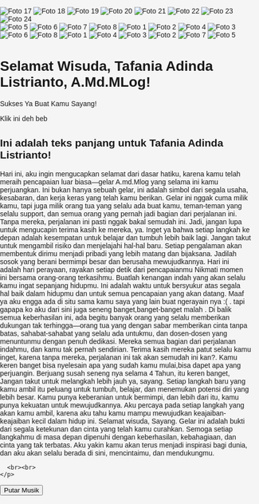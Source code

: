 <!DOCTYPE html>
<html lang="id">
<head>
<meta charset="UTF-8">
<meta name="viewport" content="width=device-width, initial-scale=1.0">
<title>Ucapan Wisuda untuk Tafania</title>
<style>
  /* Styling dasar */
  body, html {
    margin: 0;
    padding: 0;
    overflow: hidden;
    font-family: Arial, sans-serif;
    background-color: #f5f5f5;
  }

  /* Container untuk menampung semua elemen */
  .container {
    position: relative;
    width: 100vw;
    height: 100vh;
    display: flex;
    align-items: center;
    justify-content: center;
    overflow: hidden;
  }

  /* Untuk ucapan selamat dengan latar persegi panjang */
  .congrats-message {
    position: absolute;
    z-index: 10;
    color: #fff;
    text-align: center;
    padding: 20px;
    background-color: rgba(40, 38, 188, 0.6);
    border-radius: 10px;
  }
  
  .congrats-message h1 {
    font-size: 2.5em;
    margin: 0;
  }

  /* Tombol klik ini deh beb */
  .click-me {
    margin-top: 10px;
    font-size: 1.2em;
    color: #ffdd57;
    cursor: pointer;
    text-decoration: underline;
  }

  /* Gaya slider foto */
  .slider {
    position: absolute;
    display: flex;
    width: 200%;
    height: 30%;
    overflow: hidden;
    animation: slide 20s linear infinite;
  }
  
  /* Tiga slider dengan arah gerak berbeda */
  .slider:nth-child(1) { top: 5%; animation-direction: normal; }
  .slider:nth-child(2) { top: 35%; animation-direction: reverse; }
  .slider:nth-child(3) { top: 65%; animation-direction: normal; }

  /* Foto-foto di dalam slider */
  .slider img {
    width: 25vw;
    height: auto;
    object-fit: cover;
    border: 4px solid #fff;  /* Bingkai putih pada setiap gambar */
    box-shadow: 0px 4px 8px rgba(26, 23, 23, 0.3); /* Efek bayangan untuk estetik */
    margin: 0 5px; /* Jarak antar gambar agar ada bingkai sedikit */
  }

  /* Mengatur animasi berulang tanpa sekat */
  @keyframes slide {
    from { transform: translateX(0); }
    to { transform: translateX(-20%); }
  }


/* Teks panjang yang tersembunyi */
.long-text {
  display: none; /* Mulai dengan teks tersembunyi */
  padding: 20px;
  font-size: 1.2em;
  line-height: 1.6;
  background-color: rgba(255, 255, 255, 0.8); /* Background semi-transparan */
  border-radius: 8px;
  margin-top: 20px;
}
</style>
<script>
     // Fungsi untuk menampilkan teks panjang saat tombol diklik
     function showText() {
      // Menampilkan elemen dengan ID "longText"
      var longText = document.getElementById("longText");
      longText.style.display = "block"; // Mengubah display menjadi block untuk menampilkan teks
    }
</script>
</head>
<body>
    
<div class="container">
  <!-- Slider 1 (bergerak ke kanan) -->
  <div class="slider">
    <img src="DSCF1278.JPG" alt="Foto 17">
    <img src="DSCF1332.JPG" alt="Foto 18">
    <img src="DSCF1338.JPG" alt="Foto 19">
    <img src="DSCF1399.JPG" alt="Foto 20">
    <img src="DSCF1278.JPG" alt="Foto 21">
    <img src="DSCF1332.JPG" alt="Foto 22">
    <img src="DSCF1338.JPG" alt="Foto 23">
    <img src="DSCF1399.JPG" alt="Foto 24">
  </div>

  <!-- Slider 2 (bergerak ke kiri) -->
  <div class="slider">
    <img src="DSCF1278.JPG" alt="Foto 5">
    <img src="DSCF1332.JPG" alt="Foto 6">
    <img src="DSCF1338.JPG" alt="Foto 7">
    <img src="DSCF1399.JPG" alt="Foto 8">
    <img src="DSCF1278.JPG" alt="Foto 1">
    <img src="DSCF1332.JPG" alt="Foto 2">
    <img src="DSCF1399.JPG" alt="Foto 4">
    <img src="DSCF1338.JPG" alt="Foto 3">


  </div>

  <!-- Slider 3 (bergerak ke kanan) -->
  <div class="slider">
    <img src="DSCF1332.JPG" alt="Foto 6">
    <img src="DSCF1399.JPG" alt="Foto 8">
    <img src="DSCF1278.JPG" alt="Foto 1">
    <img src="DSCF1399.JPG" alt="Foto 4">
    <img src="DSCF1338.JPG" alt="Foto 3">
    <img src="DSCF1332.JPG" alt="Foto 2">
    <img src="DSCF1338.JPG" alt="Foto 7">
    <img src="DSCF1278.JPG" alt="Foto 5">


  </div>

  <!-- Pesan ucapan selamat -->
  <div class="congrats-message">
    <h1>Selamat Wisuda, Tafania Adinda Listrianto, A.Md.MLog!</h1>
    <p>Sukses Ya Buat Kamu Sayang!</p>
    <div class="click-me" onclick="window.location.href='longtaks.html'">Klik ini deh beb</div>
  </div>
</div>

  <!-- Teks panjang yang tersembunyi -->
  <div class="long-text" id="longText">
    <h2>Ini adalah teks panjang untuk Tafania Adinda Listrianto!</h2>
    <p>
        Hari ini, aku ingin mengucapkan selamat dari dasar hatiku, karena kamu telah meraih pencapaian luar biasa—gelar A.md.Mlog yang selama ini kamu perjuangkan. Ini bukan hanya sebuah gelar, ini adalah simbol dari segala usaha, kesabaran, dan kerja keras yang telah kamu berikan. Gelar ini nggak cuma milik kamu, tapi juga milik orang tua yang selalu ada buat kamu, teman-teman yang selalu support, dan semua orang yang pernah jadi bagian dari perjalanan ini. Tanpa mereka, perjalanan ini pasti nggak bakal semudah ini. Jadi, jangan lupa untuk mengucapin terima kasih ke mereka, ya.
        Inget ya bahwa setiap langkah ke depan adalah kesempatan untuk belajar dan tumbuh lebih baik lagi. Jangan takut untuk mengambil risiko dan menjelajahi hal-hal baru. Setiap pengalaman akan membentuk dirimu menjadi pribadi yang lebih matang dan bijaksana. Jadilah sosok yang berani bermimpi besar dan berusaha mewujudkannya. 
       Hari ini adalah hari perayaan, rayakan setiap detik dari pencapaianmu Nikmati momen ini bersama orang-orang terkasihmu. Buatlah kenangan indah yang akan selalu kamu ingat sepanjang hidupmu. Ini adalah waktu untuk bersyukur atas segala hal baik dalam hidupmu dan untuk semua pencapaian yang akan datang. Maaf ya aku engga ada di situ sama kamu saya yang lain buat ngerayain nya :( .  tapi gapapa ko aku dari sini juga seneng banget,banget-banget malah . 
       Di balik semua keberhasilan ini, ada begitu banyak orang yang selalu memberikan dukungan tak terhingga—orang tua yang dengan sabar memberikan cinta tanpa batas, sahabat-sahabat yang selalu ada untukmu, dan dosen-dosen yang menuntunmu dengan penuh dedikasi. Mereka semua bagian dari perjalanan indahmu, dan kamu tak pernah sendirian. Terima kasih mereka patut selalu kamu inget, karena tanpa mereka, perjalanan ini tak akan semudah ini kan?.
       Kamu keren banget bisa nyelesain apa yang sudah kamu mulai,bisa dapet apa yang perjuangin. Berjuang susah seneng nya selama 4 Tahun, itu keren banget, Jangan takut untuk melangkah lebih jauh ya, sayang. Setiap langkah baru yang kamu ambil itu peluang untuk tumbuh, belajar, dan menemukan potensi diri yang lebih besar. Kamu punya keberanian untuk bermimpi, dan lebih dari itu, kamu punya kekuatan untuk mewujudkannya. Aku percaya pada setiap langkah yang akan kamu ambil, karena aku tahu kamu mampu mewujudkan keajaiban-keajaiban kecil dalam hidup ini.
       Selamat wisuda, Sayang. Gelar ini adalah bukti dari segala ketekunan dan cinta yang telah kamu curahkan. Semoga setiap langkahmu di masa depan dipenuhi dengan keberhasilan, kebahagiaan, dan cinta yang tak terbatas. Aku yakin kamu akan terus menjadi inspirasi bagi dunia, dan aku akan selalu berada di sini, mencintaimu, dan mendukungmu.
       
      <br><br>
    </p>
  </div>

<!-- Tombol untuk memainkan musik -->
<button onclick="document.getElementById('bg-music').play()">Putar Musik</button>

<!-- Memainkan lagu latar belakang -->
<audio id="bg-music" loop>
  <source src="Paul Partohap - CANDYRELLA (Lyric Video).mp3" type="audio/mpeg">
</audio>


</body>
</html>
